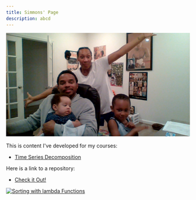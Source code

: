 ```yaml
---
title: Simmons' Page
description: abcd
---
```



![My Photo](/pics/WIN_20200714_20_35_48_Pro.jpg)

This is content I've developed for my courses:

- [Time Series Decomposition](/timeseries/index.md)

Here is a link to a repository:
- [Check it Out!](https://github.com/Lamar-S/sample)

[![Sorting with lambda Functions](https://img.yoututbe.com/vi/UmUiu59e17Q/0.jpg)](http://www.youtube.com/watch?v=UmUiu59e17Q)
